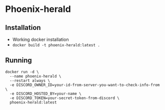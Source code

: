 # Phoenix-herald

## Installation
- Working docker installation
- `docker build -t phoenix-herald:latest .`

## Running
```
docker run -d \
  --name phoenix-herald \
  --restart always \
  -e DISCORD_OWNER_ID=your-id-from-server-you-want-to-check-info-from \
  -e DISCORD_HOSTED_BY=your-name \
  -e DISCORD_TOKEN=your-secret-token-from-discord \
  phoenix-herald:latest
```
